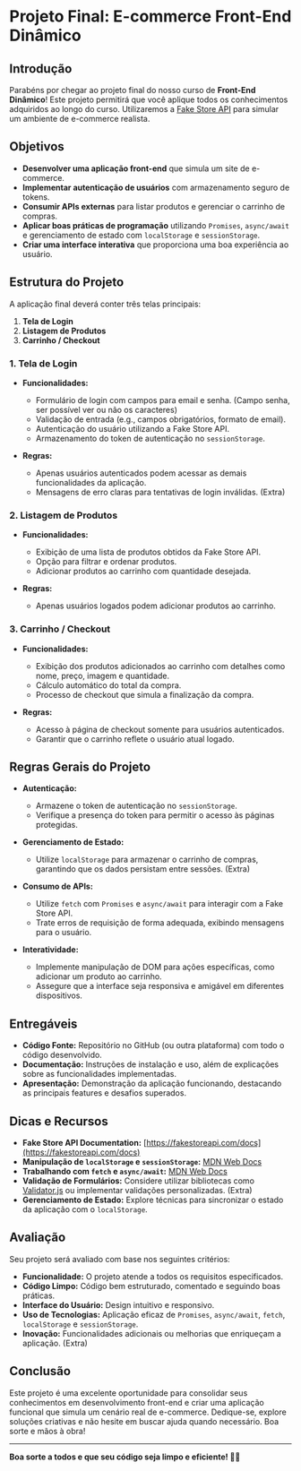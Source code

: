 
# Projeto Final: E-commerce Front-End Dinâmico

## Introdução

Parabéns por chegar ao projeto final do nosso curso de **Front-End Dinâmico**! Este projeto permitirá que você aplique todos os conhecimentos adquiridos ao longo do curso. Utilizaremos a [Fake Store API](https://fakestoreapi.com/docs) para simular um ambiente de e-commerce realista.

## Objetivos

- **Desenvolver uma aplicação front-end** que simula um site de e-commerce.
- **Implementar autenticação de usuários** com armazenamento seguro de tokens.
- **Consumir APIs externas** para listar produtos e gerenciar o carrinho de compras.
- **Aplicar boas práticas de programação** utilizando `Promises`, `async/await` e gerenciamento de estado com `localStorage` e `sessionStorage`.
- **Criar uma interface interativa** que proporciona uma boa experiência ao usuário.

## Estrutura do Projeto

A aplicação final deverá conter três telas principais:

1. **Tela de Login**
2. **Listagem de Produtos**
3. **Carrinho / Checkout**

### 1. Tela de Login

- **Funcionalidades:**
  - Formulário de login com campos para email e senha. (Campo senha, ser possível ver ou não os caracteres)
  - Validação de entrada (e.g., campos obrigatórios, formato de email).
  - Autenticação do usuário utilizando a Fake Store API.
  - Armazenamento do token de autenticação no `sessionStorage`.

- **Regras:**
  - Apenas usuários autenticados podem acessar as demais funcionalidades da aplicação.
  - Mensagens de erro claras para tentativas de login inválidas. (Extra)

### 2. Listagem de Produtos

- **Funcionalidades:**
  - Exibição de uma lista de produtos obtidos da Fake Store API.
  - Opção para filtrar e ordenar produtos.
  - Adicionar produtos ao carrinho com quantidade desejada.

- **Regras:**
  - Apenas usuários logados podem adicionar produtos ao carrinho.

### 3. Carrinho / Checkout

- **Funcionalidades:**
  - Exibição dos produtos adicionados ao carrinho com detalhes como nome, preço, imagem e quantidade.
  - Cálculo automático do total da compra.
  - Processo de checkout que simula a finalização da compra.

- **Regras:**
  - Acesso à página de checkout somente para usuários autenticados.
  - Garantir que o carrinho reflete o usuário atual logado.

## Regras Gerais do Projeto

- **Autenticação:**
  - Armazene o token de autenticação no `sessionStorage`.
  - Verifique a presença do token para permitir o acesso às páginas protegidas.

- **Gerenciamento de Estado:**
  - Utilize `localStorage` para armazenar o carrinho de compras, garantindo que os dados persistam entre sessões. (Extra)

- **Consumo de APIs:**
  - Utilize `fetch` com `Promises` e `async/await` para interagir com a Fake Store API.
  - Trate erros de requisição de forma adequada, exibindo mensagens para o usuário.

- **Interatividade:**
  - Implemente manipulação de DOM para ações específicas, como adicionar um produto ao carrinho.
  - Assegure que a interface seja responsiva e amigável em diferentes dispositivos.

## Entregáveis

- **Código Fonte:** Repositório no GitHub (ou outra plataforma) com todo o código desenvolvido.
- **Documentação:** Instruções de instalação e uso, além de explicações sobre as funcionalidades implementadas.
- **Apresentação:** Demonstração da aplicação funcionando, destacando as principais features e desafios superados.

## Dicas e Recursos

- **Fake Store API Documentation:** [https://fakestoreapi.com/docs](https://fakestoreapi.com/docs)
- **Manipulação de `localStorage` e `sessionStorage`:** [MDN Web Docs](https://developer.mozilla.org/pt-BR/docs/Web/API/Window/localStorage)
- **Trabalhando com `fetch` e `async/await`:** [MDN Web Docs](https://developer.mozilla.org/pt-BR/docs/Web/API/Fetch_API/Using_Fetch)
- **Validação de Formulários:** Considere utilizar bibliotecas como [Validator.js](https://github.com/validatorjs/validator.js) ou implementar validações personalizadas. (Extra)
- **Gerenciamento de Estado:** Explore técnicas para sincronizar o estado da aplicação com o `localStorage`.

## Avaliação

Seu projeto será avaliado com base nos seguintes critérios:

- **Funcionalidade:** O projeto atende a todos os requisitos especificados.
- **Código Limpo:** Código bem estruturado, comentado e seguindo boas práticas.
- **Interface do Usuário:** Design intuitivo e responsivo.
- **Uso de Tecnologias:** Aplicação eficaz de `Promises`, `async/await`, `fetch`, `localStorage` e `sessionStorage`.
- **Inovação:** Funcionalidades adicionais ou melhorias que enriqueçam a aplicação. (Extra)

## Conclusão

Este projeto é uma excelente oportunidade para consolidar seus conhecimentos em desenvolvimento front-end e criar uma aplicação funcional que simula um cenário real de e-commerce. Dedique-se, explore soluções criativas e não hesite em buscar ajuda quando necessário. Boa sorte e mãos à obra!

---

**Boa sorte a todos e que seu código seja limpo e eficiente! 🚀💚**
